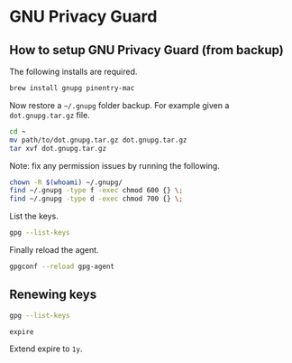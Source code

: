 # GNU Privacy Guard

## How to setup GNU Privacy Guard (from backup)

The following installs are required.

```sh
brew install gnupg pinentry-mac
```

Now restore a `~/.gnupg` folder backup. For example given a `dot.gnupg.tar.gz`
file.

```sh
cd ~
mv path/to/dot.gnupg.tar.gz dot.gnupg.tar.gz
tar xvf dot.gnupg.tar.gz
```

Note: fix any permission issues by running the following.

```sh
chown -R $(whoami) ~/.gnupg/
find ~/.gnupg -type f -exec chmod 600 {} \;
find ~/.gnupg -type d -exec chmod 700 {} \;
```

List the keys.

```sh
gpg --list-keys
```

Finally reload the agent.

```sh
gpgconf --reload gpg-agent
```

## Renewing keys

```sh
gpg --list-keys
```

```sh
expire
```

Extend expire to `1y`.
